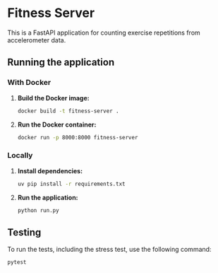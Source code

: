 # Fitness Server

This is a FastAPI application for counting exercise repetitions from accelerometer data.

## Running the application

### With Docker

1.  **Build the Docker image:**

    ```bash
    docker build -t fitness-server .
    ```

2.  **Run the Docker container:**

    ```bash
    docker run -p 8000:8000 fitness-server
    ```

### Locally

1.  **Install dependencies:**

    ```bash
    uv pip install -r requirements.txt
    ```

2.  **Run the application:**

    ```bash
    python run.py
    ```

## Testing

To run the tests, including the stress test, use the following command:

```bash
pytest
```
